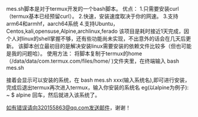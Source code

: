 mes.sh脚本是对于termux开发的一个bash脚本。
优点：
  1.只需要安装curl（termux基本已经预留curl）。
  2.快速，安装速度取决于你的网速。
  3.支持arm64和armhf，aarch64系统
  4.支持Ubuntu，Centos,kali,opensuse,Alpine,archlinux,ferado
该项目是耗时接近1天完成，因个人对linux的shell掌握不够，还有些功能尚未实现，不出意外的话会在几天后更新。
该脚本创立最初目的是解决安装linux需要安装的依赖文件比较多（但也可能是我的问题哈）。
使用方法：
  将脚本复制于termux的home（/data/data/com.termux.com/files/home/ )文件夹里，在终端输入 bash mes.sh 
  
  接着会显示可以安装的系统，在 bash mes.sh xxx(输入系统名),即可进行安装，完成后退出termux再次进入termux，输入你安装的系统名
  eg(以alpine为例子):  
    ~ $  alpine
    回车，然后就进入该系统了。
    
  如有错误请向320155863@qq.com发送邮件，谢谢！
